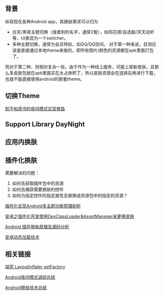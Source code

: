 
## 背景 
纵观现在各种Android app，其换肤需求可以归为

- 白天/黑夜主题切换（或者别的名字，通常2套），如同花顺/自选股/天天动听等，UI表现为一个switcher。
- 多种主题切换，通常为会员特权，如QQ/QQ空间。
对于第一种来说，目测应该是直接通过本地theme来做的，即所有图片/颜色的资源都在apk里面打包了。

而对于第二种，则相对复杂一些，由于作为一种线上服务，可能上架新皮肤，且那么多皮肤包放在apk里面实在太占体积了，所以皮肤资源会在选择后再进行下载，也就不能直接使用android的那套theme。  

## 切换Theme  
[知乎和简书的夜间模式实现套路](http://www.jianshu.com/p/3b55e84742e5)  

## Support Library DayNight   

## 应用内换肤  


## 插件化换肤
需要解决的问题：  
1. 如何去获取插件包中的资源
2. 如何去捕获需要换肤的控件
3. 如何为指定控件的指定属性去替换成资源包中的指定的资源？  



[插件化实现Android多主题功能原理剖析](https://juejin.im/post/594f4b625188250d9e65057b)  

[安卓之插件化开发使用DexClassLoader&AssetManager来更换皮肤](http://blog.csdn.net/cxmscb/article/details/52448139)  

[Android 插件换肤原理及源码分析](http://www.glumes.com/android-change-skin-by-plugin/)  

[安卓动态加载技术](http://www.huqi.tk/index.php/2017/06/03/android_dynamic_load/)


## 相关链接
[探究 LayoutInflater setFactory](https://mp.weixin.qq.com/s?__biz=MzAxMTI4MTkwNQ==&mid=2650820263&idx=1&sn=f7cbcf70570decc064fa5f05531e2c5d&scene=0#wechat_redirect)  

[Android夜间模式调研总结](http://blog.csdn.net/u013478336/article/details/52484322)  

[Android换肤技术总结](http://blog.zhaiyifan.cn/2015/09/10/Android%E6%8D%A2%E8%82%A4%E6%8A%80%E6%9C%AF%E6%80%BB%E7%BB%93/)  
